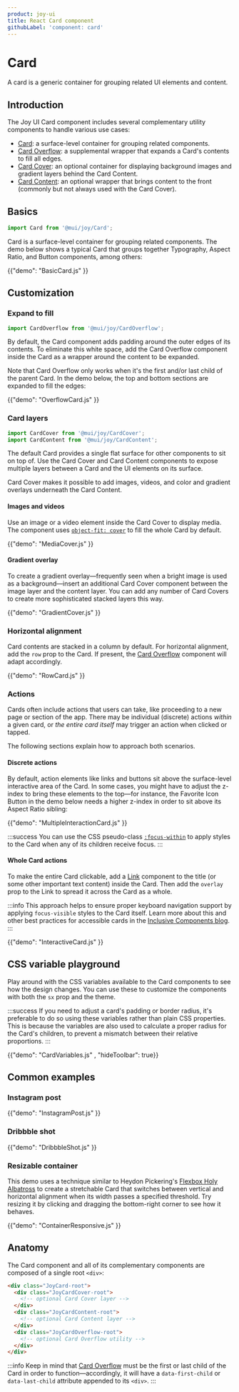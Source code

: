 ```yaml
---
product: joy-ui
title: React Card component
githubLabel: 'component: card'
---
```


# Card

<p class="description">A card is a generic container for grouping related UI elements and content.</p>

## Introduction

The Joy UI Card component includes several complementary utility components to handle various use cases:

- [Card](#basics): a surface-level container for grouping related components.
- [Card Overflow](#overflow): a supplemental wrapper that expands a Card's contents to fill all edges.
- [Card Cover](#card-layers): an optional container for displaying background images and gradient layers behind the Card Content.
- [Card Content](#card-layers): an optional wrapper that brings content to the front (commonly but not always used with the Card Cover).

## Basics

```jsx
import Card from '@mui/joy/Card';
```

Card is a surface-level container for grouping related components.
The demo below shows a typical Card that groups together Typography, Aspect Ratio, and Button components, among others:

{{"demo": "BasicCard.js" }}

## Customization

### Expand to fill

```jsx
import CardOverflow from '@mui/joy/CardOverflow';
```

By default, the Card component adds padding around the outer edges of its contents.
To eliminate this white space, add the Card Overflow component inside the Card as a wrapper around the content to be expanded.

Note that Card Overflow only works when it's the first and/or last child of the parent Card.
In the demo below, the top and bottom sections are expanded to fill the edges:

{{"demo": "OverflowCard.js" }}

### Card layers

```jsx
import CardCover from '@mui/joy/CardCover';
import CardContent from '@mui/joy/CardContent';
```

The default Card provides a single flat surface for other components to sit on top of.
Use the Card Cover and Card Content components to expose multiple layers between a Card and the UI elements on its surface.

Card Cover makes it possible to add images, videos, and color and gradient overlays underneath the Card Content.

#### Images and videos

Use an image or a video element inside the Card Cover to display media.
The component uses [`object-fit: cover`](https://developer.mozilla.org/en-US/docs/Web/CSS/object-fit) to fill the whole Card by default.

{{"demo": "MediaCover.js" }}

#### Gradient overlay

To create a gradient overlay—frequently seen when a bright image is used as a background—insert an additional Card Cover component between the image layer and the content layer.
You can add any number of Card Covers to create more sophisticated stacked layers this way.

{{"demo": "GradientCover.js" }}

### Horizontal alignment

Card contents are stacked in a column by default.
For horizontal alignment, add the `row` prop to the Card.
If present, the [Card Overflow](#expand-to-fill) component will adapt accordingly.

{{"demo": "RowCard.js" }}

### Actions

Cards often include actions that users can take, like proceeding to a new page or section of the app.
There may be individual (discrete) actions _within_ a given card, or _the entire card itself_ may trigger an action when clicked or tapped.

The following sections explain how to approach both scenarios.

#### Discrete actions

By default, action elements like links and buttons sit above the surface-level interactive area of the Card.
In some cases, you might have to adjust the z-index to bring these elements to the top—for instance, the Favorite Icon Button in the demo below needs a higher z-index in order to sit above its Aspect Ratio sibling:

{{"demo": "MultipleInteractionCard.js" }}

:::success
You can use the CSS pseudo-class [`:focus-within`](https://developer.mozilla.org/en-US/docs/Web/CSS/:focus-within) to apply styles to the Card when any of its children receive focus.
:::

#### Whole Card actions

To make the entire Card clickable, add a [Link](/joy-ui/react-link/) component to the title (or some other important text content) inside the Card.
Then add the `overlay` prop to the Link to spread it across the Card as a whole.

:::info
This approach helps to ensure proper keyboard navigation support by applying `focus-visible` styles to the Card itself.
Learn more about this and other best practices for accessible cards in the [Inclusive Components blog](https://inclusive-components.design/cards/).
:::

{{"demo": "InteractiveCard.js" }}

## CSS variable playground

Play around with the CSS variables available to the Card components to see how the design changes.
You can use these to customize the components with both the `sx` prop and the theme.

:::success
If you need to adjust a card's padding or border radius, it's preferable to do so using these variables rather than plain CSS properties.
This is because the variables are also used to calculate a proper radius for the Card's children, to prevent a mismatch between their relative proportions.
:::

{{"demo": "CardVariables.js" , "hideToolbar": true}}

## Common examples

### Instagram post

{{"demo": "InstagramPost.js" }}

### Dribbble shot

{{"demo": "DribbbleShot.js" }}

### Resizable container

This demo uses a technique similar to Heydon Pickering's [Flexbox Holy Albatross](https://heydonworks.com/article/the-flexbox-holy-albatross/) to create a stretchable Card that switches between vertical and horizontal alignment when its width passes a specified threshold.
Try resizing it by clicking and dragging the bottom-right corner to see how it behaves.

{{"demo": "ContainerResponsive.js" }}

## Anatomy

The Card component and all of its complementary components are composed of a single root `<div>`:

```html
<div class="JoyCard-root">
  <div class="JoyCardCover-root">
    <!-- optional Card Cover layer -->
  </div>
  <div class="JoyCardContent-root">
    <!-- optional Card Content layer -->
  </div>
  <div class="JoyCardOverflow-root">
    <!-- optional Card Overflow utility -->
  </div>  
</div>
```

:::info
Keep in mind that [Card Overflow](#expand-to-fill) must be the first or last child of the Card in order to function—accordingly, it will have a `data-first-child` or `data-last-child` attribute appended to its `<div>`.
:::